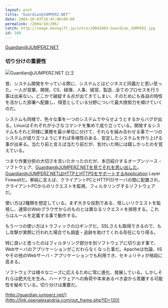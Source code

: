 ```yaml
---
layout: post
title: "Guardian@JUMPERZ.NET"
date: 2004-10-03T10:45:08+09:00
permalink: /2004/10/296/
catch: http://image.moongift.jp/intro/20041003-Guardian_JUMPERZ.jpg
id: 340
---
```

Guardian@JUMPERZ.NET  
<!--more-->

### 切り分けの重要性
  

![Guardian@JUMPERZ.NET ロゴ](http://image.moongift.jp/intro/20041003-Guardian_JUMPERZ.jpg "Guardian@JUMPERZ.NET ロゴ")

  

昔、システム開発をやっている際に、システムとはビジネスと同義だと思い至った。一人が営業、開発、CS、経理、人事、経営、製造…全てのプロセスを行う事は出来ない。どこかで破綻する点が出てきてしまい、そのためにも各自の特性を活かした部署へ配置し、得意としている分野について最大限努力を傾けていくのだ。

  

システムも同様で、色々な事を一つのシステムでやらせようとするからバグが出る。Linuxはそれぞれが小さなコマンドを集めて成り立っている。開発するシステムもそれと同様に業務を最小単位に分けて、それらを組み合わせる事で一つのシステムが成り立つようにすれば多様性のある、安定したシステムを作り上げる事が出来る。当たり前と言えば当たり前だが、気付いた時には嬉しかったのを覚えている。

  

つまり作業分担の大切さを言いたかったのだが、本日紹介するオープンソース・ソフトウェア、Guardian@JUMPERZ.NETを見てそれを思い出した。Guardian@JUMPERZ.NETはHTTPとHTTPSをサポートするApplication Layer Firewallだ。単純に言えば、クライアントPCとHTTP(S)サーバの間に配置され、クライアントPCからのリクエストを監視、フィルタリングするソフトウェアだ。

  

使い方は2種類を想定している。まず大きな役割である、怪しいリクエストを監視し、通常のWebブラウザからのものとは異なるリクエストを排除する。これらはルールを定義する事で動作する。

  

もう一つの使い方はトラフィックのロギングだ。SSLさえも取得できるので、もし攻撃が実際に行われた場合でも調査・追跡を助けてくれる存在になり得る。

  

特に良いと思ったのはフィルタリング部分を別ソフトウェアに切り出す事で、Webサーバのアプリケーションがこだわらなくなった事だ。Apacheは勿論、IISやその他のWebサーバ・アプリケーションでも利用でき、セキュリティが格段に高まる。

  

ソフトウェアは様々なニーズに応えるために常に進化、発展している。しかしそれらは肥大化を生み、ハードウェアへの負荷や本来あるべき姿から乖離する可能性を秘めている。切り分けは重要だ。

  

[http://guardian.jumperz.net/](http://link.openalexandria.com/out_frame.php?ID=120)


